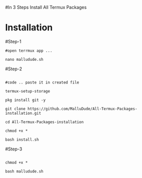 #In 3 Steps Install All Termux Packages 


# Installation 

#Step-1

```
#open terrmux app ...

nano malludude.sh

```
#Step-2
```

#code .. paste it in created file 

termux-setup-storage 

pkg install git -y

git clone https://github.com/MalluDude/All-Termux-Packages-installation.git

cd All-Termux-Packages-installation 

chmod +x *

bash install.sh

```
#Step-3
```

chmod +x *

bash malludude.sh

```
